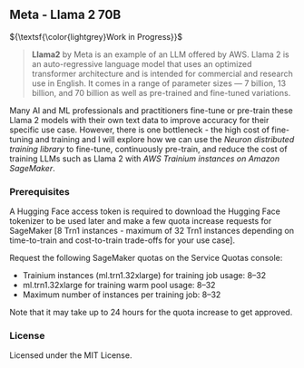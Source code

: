 ## Meta - Llama 2 70B

${\textsf{\color{lightgrey}Work in Progress}}$

>**Llama2** by Meta is an example of an LLM offered by AWS. Llama 2 is an auto-regressive language model that uses an optimized transformer architecture and is intended for commercial and research use in English. It comes in a range of parameter sizes — 7 billion, 13 billion, and 70 billion as well as pre-trained and fine-tuned variations.

Many AI and ML professionals and practitioners fine-tune or pre-train these Llama 2 models with their own text data to improve accuracy for their specific use case. However, there is one bottleneck - the high cost of fine-tuning and training and I will explore how we can use the *Neuron distributed training library* to fine-tune, continuously pre-train, and reduce the cost of training LLMs such as Llama 2 with *AWS Trainium instances on Amazon SageMaker*. 

### Prerequisites

A Hugging Face access token is required to download the Hugging Face tokenizer to be used later and make a few quota increase requests for SageMaker [8 Trn1 instances - maximum of 32 Trn1 instances depending on time-to-train and cost-to-train trade-offs for your use case].

Request the following SageMaker quotas on the Service Quotas console:

- Trainium instances (ml.trn1.32xlarge) for training job usage: 8–32
- ml.trn1.32xlarge for training warm pool usage: 8–32
- Maximum number of instances per training job: 8–32

Note that it may take up to 24 hours for the quota increase to get approved.

### License

Licensed under the MIT License.
